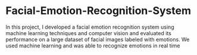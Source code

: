 # Facial-Emotion-Recognition-System
In this project, I developed a facial emotion recognition system using machine learning techniques and computer vision and evaluated its performance on a large dataset of facial images labeled with emotions. We used machine learning and was able to recognize emotions in real time

